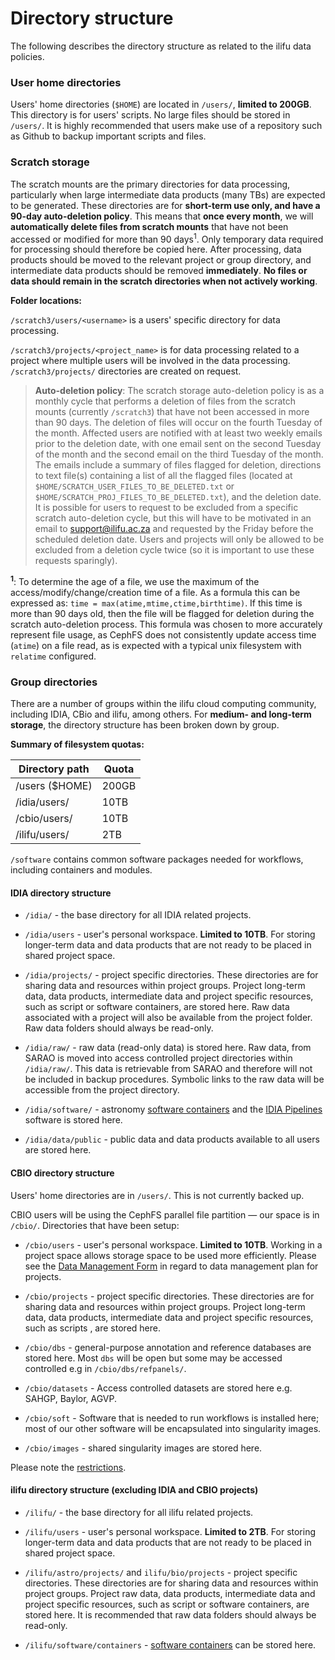 # Directory structure

The following describes the directory structure as related to the ilifu data policies.

### User home directories

Users' home directories (`$HOME`) are located in `/users/`, **limited to 200GB**. This directory is for users' scripts. No large files should be stored in `/users/`. It is highly recommended that users make use of a repository such as Github to backup important scripts and files.

### Scratch storage

The scratch mounts are the primary directories for data processing, particularly when large intermediate data products (many TBs) are expected to be generated.
These directories are for **short-term use only, and have a 90-day auto-deletion policy**. This means that **once every month**, we will **automatically delete files from scratch mounts** that have not been accessed or modified for more than 90 days<sup>1</sup>. Only temporary data required for processing should therefore be copied here. After processing, data products should be moved to the relevant project or group directory, and intermediate data products should be removed **immediately**. **No files or data should remain in the scratch directories when not actively working**.

**Folder locations:**  

`/scratch3/users/<username>` is a users' specific directory for data processing.

`/scratch3/projects/<project_name>` is for data processing related to a project where multiple users will be involved in the data processing. `/scratch3/projects/` directories are created on request.

>**Auto-deletion policy**: The scratch storage auto-deletion policy is as a monthly cycle that performs a deletion of files from the scratch mounts (currently `/scratch3`) that have not been accessed in more than 90 days. The deletion of files will occur on the fourth Tuesday of the month. Affected users are notified with at least two weekly emails prior to the deletion date, with one email sent on the second Tuesday of the month and the second email on the third Tuesday of the month. The emails include a summary of files flagged for deletion, directions to text file(s) containing a list of all the flagged files (located at `$HOME/SCRATCH_USER_FILES_TO_BE_DELETED.txt` or `$HOME/SCRATCH_PROJ_FILES_TO_BE_DELETED.txt`), and the deletion date. It is possible for users to request to be excluded from a specific scratch auto-deletion cycle, but this will have to be motivated in an email to support@ilifu.ac.za and requested by the Friday before the scheduled deletion date. Users and projects will only be allowed to be excluded from a deletion cycle twice (so it is important to use these requests sparingly).

**<sup>1</sup>**: To determine the age of a file, we use the maximum of the access/modify/change/creation time of a file. As a formula this can be expressed as: `time = max(atime,mtime,ctime,birthtime)`. If this time is more than 90 days old, then the file will be flagged for deletion during the scratch auto-deletion process. This formula was chosen to more accurately represent file usage, as CephFS does not consistently update access time (`atime`) on a file read, as is expected with a typical unix filesystem with `relatime` configured.

### Group directories

There are a number of groups within the ilifu cloud computing community, including IDIA, CBio and ilifu, among others. For **medium- and long-term storage**, the directory structure has been broken down by group.

**Summary of filesystem quotas:**

| Directory path      | Quota          |
|---------------------|----------------|
| /users ($HOME)      | 200GB          |
| /idia/users/        | 10TB           |
| /cbio/users/        | 10TB           |
| /ilifu/users/       | 2TB            |

`/software` contains common software packages needed for workflows, including containers and modules.


#### IDIA directory structure

* `/idia/` - the base directory for all IDIA related projects.

* `/idia/users` - user's personal workspace. **Limited to 10TB**. For storing longer-term data and data products that are not ready to be placed in shared project space.

* `/idia/projects/` - project specific directories. These directories are for sharing data and resources within project groups. Project long-term data, data products, intermediate data and project specific resources, such as script or software containers, are stored here. Raw data associated with a project will also be available from the project folder. Raw data folders should always be read-only.

* `/idia/raw/` - raw data (read-only data) is stored here. Raw data, from SARAO is moved into access controlled project directories within `/idia/raw/`. This data is retrievable from SARAO and therefore will not be included in backup procedures. Symbolic links to the raw data will be accessible from the project directory.

* `/idia/software/` - astronomy [software containers](tech_docs/software_environments?id=singularity-containers) and the [IDIA Pipelines](https://idia-pipelines.github.io/) software is stored here.

* `/idia/data/public` - public data and data products available to all users are stored here.

#### CBIO directory structure

Users' home directories are in `/users/`. This is not currently backed up.

CBIO users will be using the CephFS parallel file partition — our space is in `/cbio/`. Directories that have been setup:
* `/cbio/users` - user's personal workspace. **Limited to 10TB**. Working in a project space allows storage space to be used more efficiently. Please see the [Data Management Form](/bioinformatics/cbio#data-management-plan-for-projects) in regard to data management plan for projects.

* `/cbio/projects` - project specific directories. These directories are for sharing data and resources within project groups. Project long-term data, data products, intermediate data and project specific resources, such as scripts , are stored here.

* `/cbio/dbs` - general-purpose annotation and reference databases are stored here. Most `dbs` will be open but some may be accessed controlled e.g in `/cbio/dbs/refpanels/`.

* `/cbio/datasets` - Access controlled datasets are stored here e.g. SAHGP, Baylor, AGVP.

* `/cbio/soft` - Software that is needed to run workflows is installed here; most of our other software will be encapsulated into singularity images.

* `/cbio/images` - shared singularity images are stored here.

Please note the [restrictions](/bioinformatics/cbio#restrictions).

#### ilifu directory structure (excluding IDIA and CBIO projects)

* `/ilifu/` - the base directory for all ilifu related projects.

* `/ilifu/users` - user's personal workspace. **Limited to 2TB**. For storing longer-term data and data products that are not ready to be placed in shared project space.

* `/ilifu/astro/projects/` and `ilifu/bio/projects` - project specific directories. These directories are for sharing data and resources within project groups. Project raw data, data products, intermediate data and project specific resources, such as script or software containers, are stored here. It is recommended that raw data folders should always be read-only.

* `/ilifu/software/containers` - [software containers](tech_docs/software_environments?id=singularity-containers) can be stored here.
